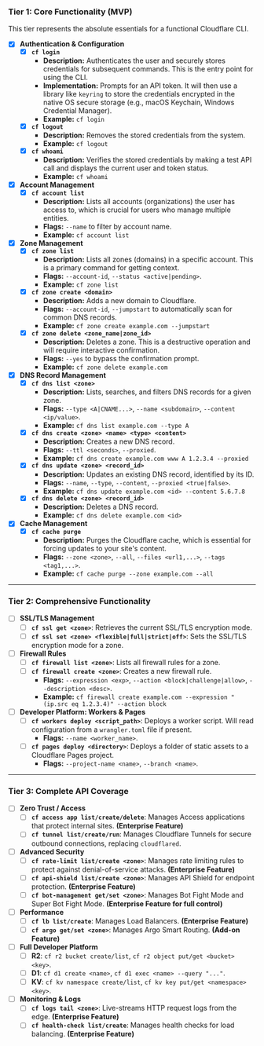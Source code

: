 ### Tier 1: Core Functionality (MVP)

This tier represents the absolute essentials for a functional Cloudflare CLI.

- [x] **Authentication & Configuration**
    - [x] **`cf login`**
        - **Description:** Authenticates the user and securely stores credentials for subsequent commands. This is the entry point for using the CLI.
        - **Implementation:** Prompts for an API token. It will then use a library like `keyring` to store the credentials encrypted in the native OS secure storage (e.g., macOS Keychain, Windows Credential Manager).
        - **Example:** `cf login`
    - [x] **`cf logout`**
        - **Description:** Removes the stored credentials from the system.
        - **Example:** `cf logout`
    - [x] **`cf whoami`**
        - **Description:** Verifies the stored credentials by making a test API call and displays the current user and token status.
        - **Example:** `cf whoami`

- [x] **Account Management**
    - [x] **`cf account list`**
        - **Description:** Lists all accounts (organizations) the user has access to, which is crucial for users who manage multiple entities.
        - **Flags:** `--name` to filter by account name.
        - **Example:** `cf account list`

- [x] **Zone Management**
    - [x] **`cf zone list`**
        - **Description:** Lists all zones (domains) in a specific account. This is a primary command for getting context.
        - **Flags:** `--account-id`, `--status <active|pending>`.
        - **Example:** `cf zone list`
    - [x] **`cf zone create <domain>`**
        - **Description:** Adds a new domain to Cloudflare.
        - **Flags:** `--account-id`, `--jumpstart` to automatically scan for common DNS records.
        - **Example:** `cf zone create example.com --jumpstart`
    - [x] **`cf zone delete <zone_name|zone_id>`**
        - **Description:** Deletes a zone. This is a destructive operation and will require interactive confirmation.
        - **Flags:** `--yes` to bypass the confirmation prompt.
        - **Example:** `cf zone delete example.com`

- [x] **DNS Record Management**
    - [x] **`cf dns list <zone>`**
        - **Description:** Lists, searches, and filters DNS records for a given zone.
        - **Flags:** `--type <A|CNAME...>`, `--name <subdomain>`, `--content <ip/value>`.
        - **Example:** `cf dns list example.com --type A`
    - [x] **`cf dns create <zone> <name> <type> <content>`**
        - **Description:** Creates a new DNS record.
        - **Flags:** `--ttl <seconds>`, `--proxied`.
        - **Example:** `cf dns create example.com www A 1.2.3.4 --proxied`
    - [x] **`cf dns update <zone> <record_id>`**
        - **Description:** Updates an existing DNS record, identified by its ID.
        - **Flags:** `--name`, `--type`, `--content`, `--proxied <true|false>`.
        - **Example:** `cf dns update example.com <id> --content 5.6.7.8`
    - [x] **`cf dns delete <zone> <record_id>`**
        - **Description:** Deletes a DNS record.
        - **Example:** `cf dns delete example.com <id>`

- [x] **Cache Management**
    - [x] **`cf cache purge`**
        - **Description:** Purges the Cloudflare cache, which is essential for forcing updates to your site's content.
        - **Flags:** `--zone <zone>`, `--all`, `--files <url1,...>`, `--tags <tag1,...>`.
        - **Example:** `cf cache purge --zone example.com --all`

---

### Tier 2: Comprehensive Functionality

- [ ] **SSL/TLS Management**
    - [ ] **`cf ssl get <zone>`**: Retrieves the current SSL/TLS encryption mode.
    - [ ] **`cf ssl set <zone> <flexible|full|strict|off>`**: Sets the SSL/TLS encryption mode for a zone.

- [ ] **Firewall Rules**
    - [ ] **`cf firewall list <zone>`**: Lists all firewall rules for a zone.
    - [ ] **`cf firewall create <zone>`**: Creates a new firewall rule.
        - **Flags:** `--expression <exp>`, `--action <block|challenge|allow>`, `--description <desc>`.
        - **Example:** `cf firewall create example.com --expression "(ip.src eq 1.2.3.4)" --action block`

- [ ] **Developer Platform: Workers & Pages**
    - [ ] **`cf workers deploy <script_path>`**: Deploys a worker script. Will read configuration from a `wrangler.toml` file if present.
        - **Flags:** `--name <worker_name>`.
    - [ ] **`cf pages deploy <directory>`**: Deploys a folder of static assets to a Cloudflare Pages project.
        - **Flags:** `--project-name <name>`, `--branch <name>`.

---

### Tier 3: Complete API Coverage

- [ ] **Zero Trust / Access**
    - [ ] **`cf access app list/create/delete`**: Manages Access applications that protect internal sites. **(Enterprise Feature)**
    - [ ] **`cf tunnel list/create/run`**: Manages Cloudflare Tunnels for secure outbound connections, replacing `cloudflared`.

- [ ] **Advanced Security**
    - [ ] **`cf rate-limit list/create <zone>`**: Manages rate limiting rules to protect against denial-of-service attacks. **(Enterprise Feature)**
    - [ ] **`cf api-shield list/create <zone>`**: Manages API Shield for endpoint protection. **(Enterprise Feature)**
    - [ ] **`cf bot-management get/set <zone>`**: Manages Bot Fight Mode and Super Bot Fight Mode. **(Enterprise Feature for full control)**

- [ ] **Performance**
    - [ ] **`cf lb list/create`**: Manages Load Balancers. **(Enterprise Feature)**
    - [ ] **`cf argo get/set <zone>`**: Manages Argo Smart Routing. **(Add-on Feature)**

- [ ] **Full Developer Platform**
    - [ ] **R2**: `cf r2 bucket create/list`, `cf r2 object put/get <bucket> <key>`.
    - [ ] **D1**: `cf d1 create <name>`, `cf d1 exec <name> --query "..."`.
    - [ ] **KV**: `cf kv namespace create/list`, `cf kv key put/get <namespace> <key>`.

- [ ] **Monitoring & Logs**
    - [ ] **`cf logs tail <zone>`**: Live-streams HTTP request logs from the edge. **(Enterprise Feature)**
    - [ ] **`cf health-check list/create`**: Manages health checks for load balancing. **(Enterprise Feature)**